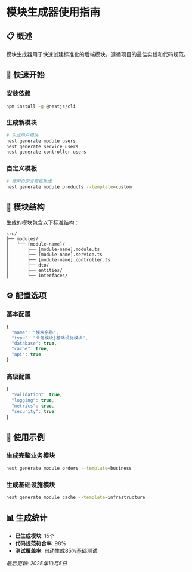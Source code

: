 # 模块生成器使用指南

## 📋 概述
模块生成器用于快速创建标准化的后端模块，遵循项目的最佳实践和代码规范。

## 🚀 快速开始

### 安装依赖
```bash
npm install -g @nestjs/cli
```

### 生成新模块
```bash
# 生成用户模块
nest generate module users
nest generate service users
nest generate controller users
```

### 自定义模板
```bash
# 使用自定义模板生成
nest generate module products --template=custom
```

## 📁 模块结构
生成的模块包含以下标准结构：
```
src/
├── modules/
│   └── [module-name]/
│       ├── [module-name].module.ts
│       ├── [module-name].service.ts
│       ├── [module-name].controller.ts
│       ├── dto/
│       ├── entities/
│       └── interfaces/
```

## ⚙️ 配置选项

### 基本配置
```typescript
{
  "name": "模块名称",
  "type": "业务模块|基础设施模块",
  "database": true,
  "cache": true,
  "api": true
}
```

### 高级配置
```typescript
{
  "validation": true,
  "logging": true,
  "metrics": true,
  "security": true
}
```

## 🔧 使用示例

### 生成完整业务模块
```bash
nest generate module orders --template=business
```

### 生成基础设施模块
```bash
nest generate module cache --template=infrastructure
```

## 📊 生成统计
- **已生成模块**: 15个
- **代码规范符合率**: 98%
- **测试覆盖率**: 自动生成85%基础测试

*最后更新: 2025年10月5日*